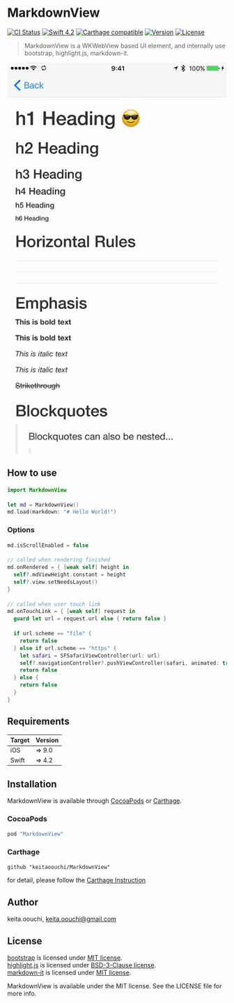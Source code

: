 # MarkdownView

[![CI Status](http://img.shields.io/travis/keitaoouchi/MArkdownView.svg?style=flat)](https://travis-ci.org/keitaoouchi/MarkdownView)
[![Swift 4.2](https://img.shields.io/badge/Swift-4.0-orange.svg?style=flat)](https://swift.org/)
[![Carthage compatible](https://img.shields.io/badge/Carthage-compatible-4BC51D.svg?style=flat)](https://github.com/Carthage/Carthage)
[![Version](https://img.shields.io/cocoapods/v/MarkdownView.svg?style=flat)](http://cocoapods.org/pods/MarkdownView)
[![License](https://img.shields.io/cocoapods/l/MarkdownView.svg?style=flat)](http://cocoapods.org/pods/MarkdownView)

> MarkdownView is a WKWebView based UI element, and internally use bootstrap, highlight.js, markdown-it.

![GIF](https://github.com/keitaoouchi/MarkdownView/blob/master/sample.gif "GIF")

## How to use

```swift
import MarkdownView

let md = MarkdownView()
md.load(markdown: "# Hello World!")
```

### Options

```swift
md.isScrollEnabled = false

// called when rendering finished
md.onRendered = { [weak self] height in
  self?.mdViewHeight.constant = height
  self?.view.setNeedsLayout()
}

// called when user touch link
md.onTouchLink = { [weak self] request in
  guard let url = request.url else { return false }

  if url.scheme == "file" {
    return false
  } else if url.scheme == "https" {
    let safari = SFSafariViewController(url: url)
    self?.navigationController?.pushViewController(safari, animated: true)
    return false
  } else {
    return false
  }
}
```

## Requirements

| Target            | Version |
|-------------------|---------|
| iOS               |  => 9.0 |
| Swift             |  => 4.2 |

## Installation

MarkdownView is available through [CocoaPods](http://cocoapods.org) or [Carthage](https://github.com/Carthage/Carthage).

### CocoaPods

```ruby
pod "MarkdownView"
```

### Carthage

```
github "keitaoouchi/MarkdownView"
```

for detail, please follow the [Carthage Instruction](https://github.com/Carthage/Carthage#if-youre-building-for-ios-tvos-or-watchos)


## Author

keita.oouchi, keita.oouchi@gmail.com

## License

[bootstrap](http://getbootstrap.com/) is licensed under [MIT license](https://github.com/twbs/bootstrap/blob/v4-dev/LICENSE).  
[highlight.js](https://highlightjs.org/) is licensed under [BSD-3-Clause license](https://github.com/isagalaev/highlight.js/blob/master/LICENSE).  
[markdown-it](https://markdown-it.github.io/) is licensed under [MIT license](https://github.com/markdown-it/markdown-it/blob/master/LICENSE).  

MarkdownView is available under the MIT license. See the LICENSE file for more info.
